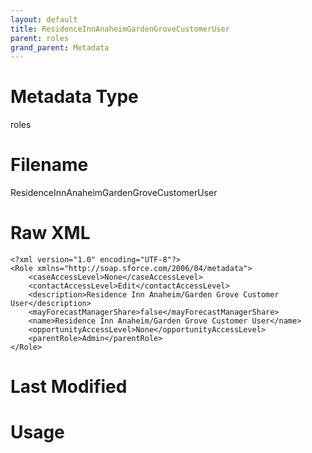 ```yaml
---
layout: default
title: ResidenceInnAnaheimGardenGroveCustomerUser
parent: roles
grand_parent: Metadata
---
```

# Metadata Type
roles


# Filename 
ResidenceInnAnaheimGardenGroveCustomerUser


# Raw XML
```
<?xml version="1.0" encoding="UTF-8"?>
<Role xmlns="http://soap.sforce.com/2006/04/metadata">
    <caseAccessLevel>None</caseAccessLevel>
    <contactAccessLevel>Edit</contactAccessLevel>
    <description>Residence Inn Anaheim/Garden Grove Customer User</description>
    <mayForecastManagerShare>false</mayForecastManagerShare>
    <name>Residence Inn Anaheim/Garden Grove Customer User</name>
    <opportunityAccessLevel>None</opportunityAccessLevel>
    <parentRole>Admin</parentRole>
</Role>
```


# Last Modified


# Usage
